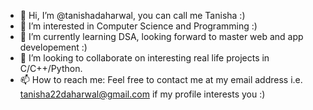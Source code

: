 - 👋 Hi, I’m @tanishadaharwal, you can call me Tanisha :)
- 👀 I’m interested in Computer Science and Programming :)
- 🌱 I’m currently learning DSA, looking forward to master web and app developement :)
- 💞️ I’m looking to collaborate on interesting real life projects in C/C++/Python.
- 📫 How to reach me: Feel free to contact me at my email address i.e. tanisha22daharwal@gmail.com if my profile interests you :)

<!---
tanishadaharwal/tanishadaharwal is a ✨ special ✨ repository because its `README.md` (this file) appears on your GitHub profile.
You can click the Preview link to take a look at your changes.
--->
